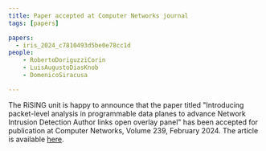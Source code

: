```yaml
---
title: Paper accepted at Computer Networks journal
tags: [papers]

papers: 
  - iris_2024_c7810493d5be0e78cc1d
people:
    - RobertoDoriguzziCorin
    - LuisAugustoDiasKnob
    - DomenicoSiracusa

---
```


The RiSING unit is happy to announce that the paper titled "Introducing packet-level analysis in programmable data planes to advance Network Intrusion Detection
Author links open overlay panel" has been accepted for publication at Computer Networks, Volume 239, February 2024. The article is available [here](https://doi.org/10.1016/j.comnet.2023.110162).
